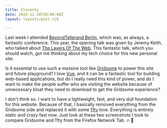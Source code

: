 ```yaml
---
title: Eleventy
date: 2019-11-18T20:00:00Z
layout: layouts/post.njk

---
```

Last week I attended [BeyondTellerand Berlin](https://beyondtellerrand.com/events/berlin-2019/speakers), which was, as always, a fantastic conference. This year, the opening talk was given by Jeremy Keith, who talked about [The Layers Of The Web](https://vimeo.com/373128517). This fantastic talk, which you should watch, got me thinking about my tech choice for this new personal site.

Is it essential to use such a massive tool like [Gridsome](https://gridsome.org) to power this site and future playground? I love [Vue](https://vuejs.org/), and it can be a fantastic tool for building web-based applications, but do I really need this kind of power, and do I want to make the people suffer who are visiting the website because of unnecessary bloat they need to download to get the Gridsome experience?

I don't think so. I want to have a lightweight, fast, and very dull foundation for this website. Because of that, I basically removed everything from the Gridsome side and replaced it with some [11ty](https://www.11ty.io) love. Everything is entirely static and crazy fast now. Just look at these two screenshots I took to compare Gridsome and 11ty from the Firefox Network Tab. 🔥 🚀